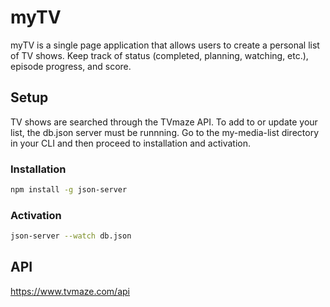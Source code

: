 # myTV

myTV is a single page application that allows users to create a personal list of TV shows. Keep track of status (completed, planning, watching, etc.), episode progress, and score.

## Setup

TV shows are searched through the TVmaze API. To add to or update your list, the db.json server must be runnning. Go to the my-media-list directory in your CLI and then proceed to installation and activation.

### Installation
```bash
npm install -g json-server
```

### Activation
```bash
json-server --watch db.json
```

## API
https://www.tvmaze.com/api